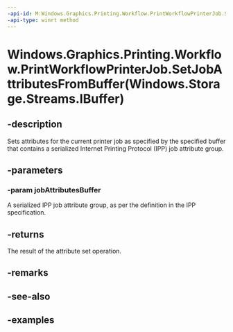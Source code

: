 ```yaml
---
-api-id: M:Windows.Graphics.Printing.Workflow.PrintWorkflowPrinterJob.SetJobAttributesFromBuffer(Windows.Storage.Streams.IBuffer)
-api-type: winrt method
---
```


# Windows.Graphics.Printing.Workflow.PrintWorkflowPrinterJob.SetJobAttributesFromBuffer(Windows.Storage.Streams.IBuffer)

<!--
public Windows.Devices.Printers.IppSetAttributesResult SetJobAttributesFromBuffer (Windows.Storage.Streams.IBuffer jobAttributesBuffer);
-->


## -description

Sets attributes for the current printer job as specified by the specified buffer that contains a serialized Internet Printing Protocol (IPP) job attribute group.

## -parameters

### -param jobAttributesBuffer

A serialized IPP job attribute group, as per the definition in the IPP specification.

## -returns

The result of the attribute set operation.

## -remarks

## -see-also

## -examples
